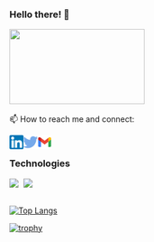 ### Hello there! 👋

<img src="https://media.giphy.com/media/L3bj6t3opdeNddYCyl/source.gif" width="240" height="133" />

📫 How to reach me and connect:

[<img  width="25" src="social-media-logo/linkedin.png" align="left" />][linkedin]
[<img  width="25" src="social-media-logo/twitter.png" align="left" />][twitter]
[<img  width="25" src="social-media-logo/logo-gmail.png" align="left" />][gmail]

<br />

### Technologies
<img src="https://seeklogo.com/images/C/c-sharp-c-logo-02F17714BA-seeklogo.com.png" align="left" width="25" />
<img  width="25" src="https://upload.wikimedia.org/wikipedia/commons/thumb/9/9c/IntelliJ_IDEA_Icon.svg/1200px-IntelliJ_IDEA_Icon.svg.png" align="left" />
<br />
<br />


 
[![Top Langs](https://github-readme-stats.vercel.app/api/top-langs/?username=ctemelkuran&layout=compact&exclude_repo=cs50&theme=dark)](https://github.com/ctemelkuran/github-readme-stats)


[twitter]: https://www.twitter.com/cigirtemelkuran
[linkedin]: https://www.linkedin.com/in/ctemelkuran
[gmail]: mailto:ctemelkuran@gmail.com

[![trophy](https://github-profile-trophy.vercel.app/?username=ctemelkuran&theme=onedark&no-frame=true&column=5&row=1)](https://github.com/ctemelkuran/github-profile-trophy)


<!--
**ctemelkuran/ctemelkuran** is a ✨ _special_ ✨ repository because its `README.md` (this file) appears on your GitHub profile.

Here are some ideas to get you started:

- 🔭 I’m currently working on ...
- 🌱 I’m currently learning ...
- 👯 I’m looking to collaborate on ...
- 🤔 I’m looking for help with ...
- 💬 Ask me about ...
- 📫 How to reach me: ...
- 😄 Pronouns: ...
- ⚡ Fun fact: ...
-->

